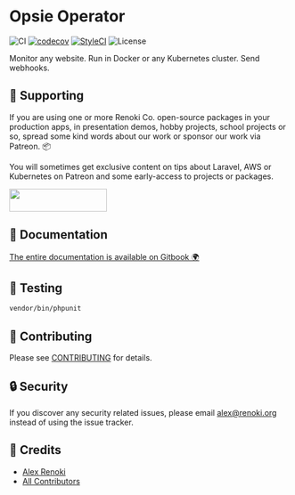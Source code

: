 Opsie Operator
==============

![CI](https://github.com/opsie-app/operator/workflows/CI/badge.svg?branch=master)
[![codecov](https://codecov.io/gh/opsie-app/operator/branch/master/graph/badge.svg)](https://codecov.io/gh/opsie-app/operator)
[![StyleCI](https://github.styleci.io/repos/397491616/shield?branch=master)](https://github.styleci.io/repos/397491616)
![License](https://img.shields.io/github/license/opsie-app/operator)

Monitor any website. Run in Docker or any Kubernetes cluster. Send webhooks.

## 🤝 Supporting

If you are using one or more Renoki Co. open-source packages in your production apps, in presentation demos, hobby projects, school projects or so, spread some kind words about our work or sponsor our work via Patreon. 📦

You will sometimes get exclusive content on tips about Laravel, AWS or Kubernetes on Patreon and some early-access to projects or packages.

[<img src="https://c5.patreon.com/external/logo/become_a_patron_button.png" height="41" width="175" />](https://www.patreon.com/bePatron?u=10965171)

## 📃 Documentation

[The entire documentation is available on Gitbook 🌍](https://rennokki.gitbook.io/opsie-operator/)

## 🐛 Testing

``` bash
vendor/bin/phpunit
```

## 🤝 Contributing

Please see [CONTRIBUTING](CONTRIBUTING.md) for details.

## 🔒  Security

If you discover any security related issues, please email alex@renoki.org instead of using the issue tracker.

## 🎉 Credits

- [Alex Renoki](https://github.com/rennokki)
- [All Contributors](../../contributors)
